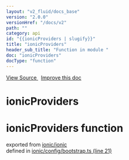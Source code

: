 ```yaml
---
layout: "v2_fluid/docs_base"
version: "2.0.0"
versionHref: "/docs/v2"
path: ""
category: api
id: "{{ionicProviders | slugify}}"
title: "ionicProviders"
header_sub_title: "Function in module "
doc: "ionicProviders"
docType: "function"
---
```



<div class="improve-docs">
  <a href='http://github.com/driftyco/ionic2/tree/master/ionic/config/bootstrap.ts#L20'>
    View Source
  </a>
  &nbsp;
  <a href='http://github.com/driftyco/ionic2/edit/master/ionic/config/bootstrap.ts#L20'>
    Improve this doc
  </a>
</div>




<h1 class="api-title">

  ionicProviders



</h1>







<h1 class="class export">ionicProviders <span class="type">function</span></h1>
<p class="module">exported from <a href='undefined'>ionic/ionic</a><br/>
defined in <a href="https://github.com/driftyco/ionic2/tree/master/ionic/config/bootstrap.ts#L21-L72">ionic/config/bootstrap.ts (line 21)</a>
</p>

